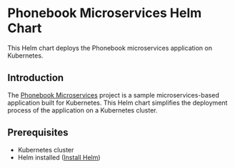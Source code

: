# Phonebook Microservices Helm Chart

This Helm chart deploys the Phonebook microservices application on Kubernetes.

## Introduction

The [Phonebook Microservices](https://github.com/taydinadnan/k8s-microservice-phonebook) project is a sample microservices-based application built for Kubernetes. This Helm chart simplifies the deployment process of the application on a Kubernetes cluster.

## Prerequisites

- Kubernetes cluster
- Helm installed ([Install Helm](https://helm.sh/docs/intro/install/))
